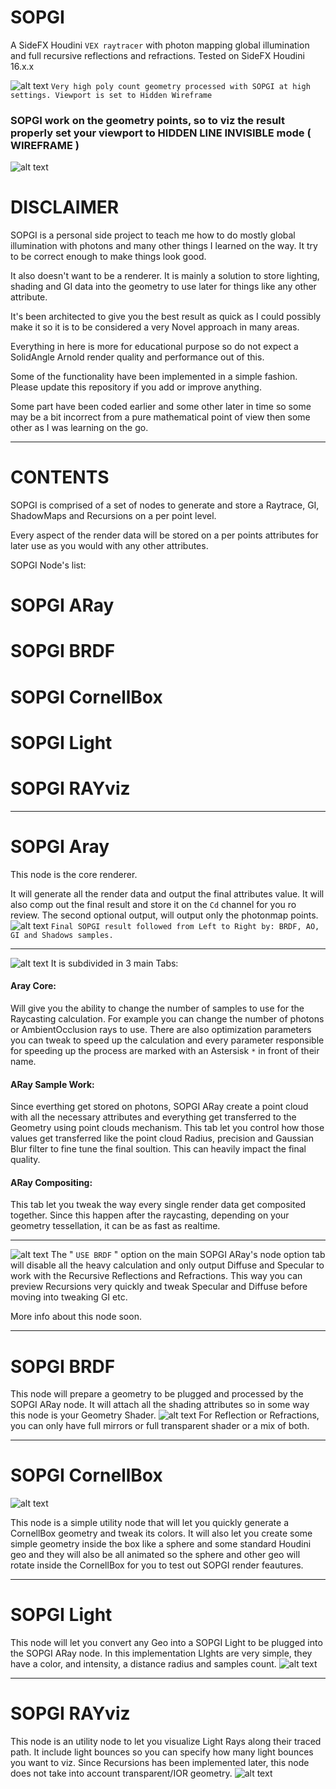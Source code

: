 # SOPGI
A SideFX Houdini `VEX raytracer` with photon mapping global illumination and full recursive reflections and refractions.
Tested on SideFX Houdini 16.x.x

![alt text](https://github.com/alexnardini/SOPGI/blob/master/img/SOPGI_cover.jpg)
`Very high poly count geometry processed with SOPGI at high settings. Viewport is set to Hidden Wireframe`


### SOPGI work on the geometry points, so to viz the result properly set your viewport to HIDDEN LINE INVISIBLE mode ( WIREFRAME ) 
![alt text](https://github.com/alexnardini/SOPGI/blob/master/img/SOPGI_intro.jpg)

# DISCLAIMER
 SOPGI is a personal side project to teach me
 how to do mostly global illumination with photons
 and many other things I learned on the way.
 It try to be correct enough to make things look good.

 It also doesn't want to be a renderer.
 It is mainly a solution to store lighting, shading and GI
 data into the geometry to use later for things
 like any other attribute.
 
 It's been architected to give you the best result as quick as
 I could possibly make it so it is to be considered
 a very Novel approach in many areas.
 
 Everything in here is more for educational purpose
 so do not expect a SolidAngle Arnold render quality 
 and performance out of this.
 
 Some of the functionality have been implemented in a
 simple fashion.
 Please update this repository if you add or improve anything.
 
 Some part have been coded earlier and some other later in time
 so some may be a bit incorrect from a pure mathematical point of view
 then some other as I was learning on the go.
______________________________________________________

# CONTENTS
SOPGI is comprised of a set of nodes to generate and store
a Raytrace, GI, ShadowMaps and Recursions
on a per point level.

Every aspect of the render data
will be stored on a per points attributes
for later use as you would with any other attributes.

SOPGI Node's list:
# SOPGI ARay
# SOPGI BRDF
# SOPGI CornellBox
# SOPGI Light
# SOPGI RAYviz
______________________________________________________

# SOPGI Aray
This node is the core renderer.


It will generate all the render data and output the final attributes value. 
It will also comp out the final result and store it on the `Cd` channel for you ro review.
The second optional output, will output only the photonmap points.
![alt text](https://github.com/alexnardini/SOPGI/blob/master/img/SOPGI_aov_attrib.jpg)
`Final SOPGI result followed from Left to Right by: BRDF, AO, GI and Shadows samples.`
______________________________________________________

![alt text](https://github.com/alexnardini/SOPGI/blob/master/img/SOPGI_aray_node_menus.jpg)
It is subdivided in 3 main Tabs:

#### Aray Core:
Will give you the ability to change the number of samples to use for the Raycasting calculation.
For example you can change the number of photons or AmbientOcclusion rays to use.
There are also optimization parameters you can tweak to speed up the calculation and
every parameter responsible for speeding up the process
are marked with an Astersisk `*` in front of their name.

#### ARay Sample Work:
Since everthing get stored on photons, SOPGI ARay create a point cloud
with all the necessary attributes and everything get transferred to the Geometry
using point clouds mechanism. This tab let you control how those values get
transferred like the point cloud Radius, precision and Gaussian Blur filter to fine tune the final soultion.
This can heavily impact the final quality.

#### ARay Compositing:
This tab let you tweak the way every single render data get composited together.
Since this happen after the raycasting, depending on your geometry tessellation,
it can be as fast as realtime.

______________________________________________________

![alt text](https://github.com/alexnardini/SOPGI/blob/master/img/SOPGI_useBRDF.jpg)
The " `USE BRDF` " option on the main SOPGI ARay's node option tab will disable all the heavy calculation
and only output Diffuse and Specular to work with the Recursive Reflections and Refractions.
This way you can preview Recursions very quickly and tweak Specular and Diffuse 
before moving into tweaking GI etc.

More info about this node soon.
______________________________________________________


# SOPGI BRDF
This node will prepare a geometry to be plugged and processed by the SOPGI ARay node.
It will attach all the shading attributes so in some way this node is your Geometry Shader.
![alt text](https://github.com/alexnardini/SOPGI/blob/master/img/SOPGI_brdf.jpg)
For Reflection or Refractions, you can only have full mirrors or full transparent shader or a mix of both.

______________________________________________________

# SOPGI CornellBox
![alt text](https://github.com/alexnardini/SOPGI/blob/master/img/SOPGI_cornellBox.jpg)

This node is a simple utility node that will let you quickly generate
a CornellBox geometry and tweak its colors.
It will also let you create some simple geometry inside the box 
like a sphere and some standard Houdini geo and they will also be all animated 
so the sphere and other geo will rotate inside the CornellBox
for you to test out SOPGI render feautures.

______________________________________________________

# SOPGI Light
This node will let you convert any Geo into a SOPGI Light to be plugged into the SOPGI ARay node.
In this implementation LIghts are very simple, they have a color, and intensity, a distance radius and samples count.
![alt text](https://github.com/alexnardini/SOPGI/blob/master/img/SOPGI_light_raydist.jpg)

______________________________________________________

# SOPGI RAYviz
This node is an utility node to let you visualize Light Rays along their traced path.
It include light bounces so you can specify how many light bounces you want to viz.
Since Recursions has been implemented later, this node does not take into account
transparent/IOR geometry.
![alt text](https://github.com/alexnardini/SOPGI/blob/master/img/SOPGI_RAYviz.jpg)


